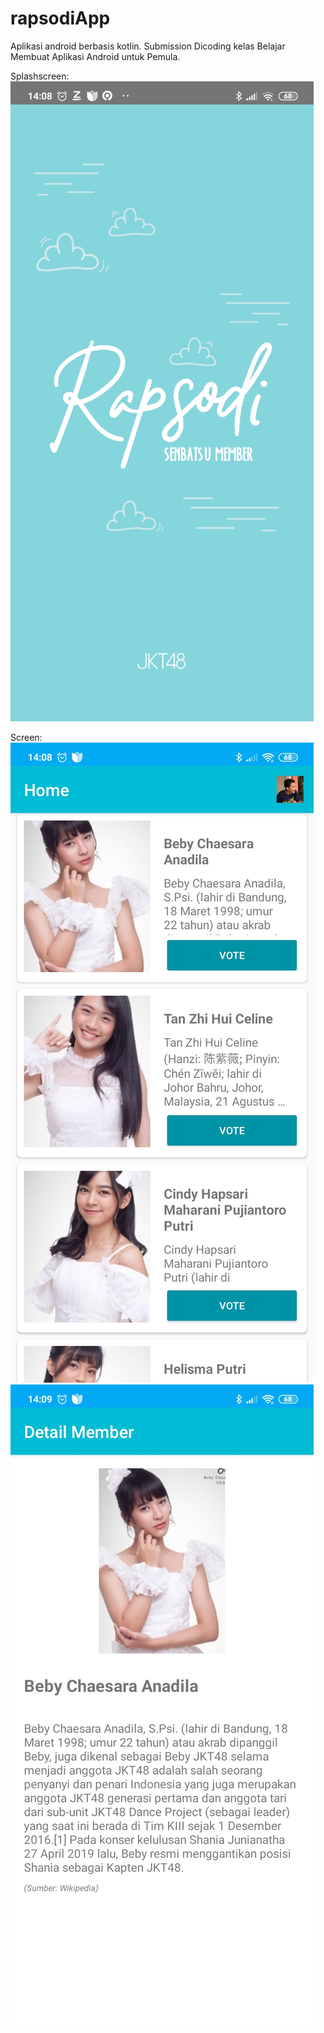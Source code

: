 # rapsodiApp

Aplikasi android berbasis kotlin. 
Submission Dicoding kelas Belajar Membuat Aplikasi Android untuk Pemula.

Splashscreen:
![Splashscreen](https://github.com/ikkifik/rapsodiApp/blob/master/screenshoot/splashscreen-rapsodiapp.jpg)

Screen:
![screen1](https://github.com/ikkifik/rapsodiApp/blob/master/screenshoot/screen1-rapsodiapp.jpg)
![screen2](https://github.com/ikkifik/rapsodiApp/blob/master/screenshoot/screen2-rapsodiapp.jpg)

